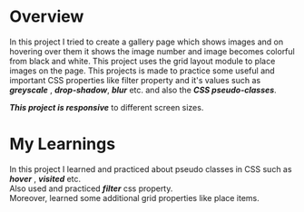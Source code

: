 # Overview
In this project I tried to create a gallery page which shows images and on hovering over them it shows the image number and image becomes colorful from black and white.
This project uses the grid layout module to place images on the page. This projects is made to practice some useful and important CSS properties like filter property and it's values such as <i><b>greyscale</b></i> , <i><b>drop-shadow</b></i>, <i><b>blur</b></i> etc. and also the <i><b>CSS pseudo-classes</b></i>.

<i><b>This project is responsive</b></i> to different screen sizes.

# My Learnings
In this project I learned and practiced about pseudo classes in CSS such as <i><b>hover</b></i> , <i><b>visited</b></i> etc. <br>
Also used and practiced <i><b>filter</b></i> css property. <br>
Moreover, learned some additional grid properties like place items.

